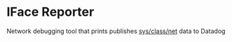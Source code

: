 # IFace Reporter
Network debugging tool that prints publishes [sys/class/net](https://www.kernel.org/doc/Documentation/ABI/testing/sysfs-class-net) data to Datadog
